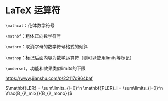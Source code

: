 # LaTeX 运算符





`\mathcal`：花体数学符号

`\mathbf`：粗体正向数学符号

`\mathrm`：取消字母的数学符号格式的倾斜

`\mathop`：标记后面内容为数学运算符（则可以使用limits等标记）



`\underset`，功能和效果类似limits的下限





https://www.jianshu.com/p/22117d964baf



$\mathbf{LER} = \sum\limits_{i=0}^n \mathbf{PLER}_i = \sum\limits_{i=0}^n \frac{B_{i\_mix}}{B_{i\_mono}}$



